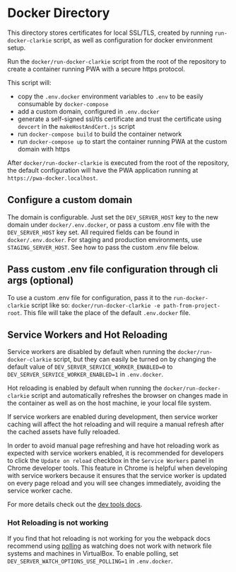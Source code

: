 # Docker Directory

This directory stores certificates for local SSL/TLS, created by running `run-docker-clarkie` script, as well as configuration for docker environment setup.

Run the `docker/run-docker-clarkie` script from the root of the repository to create a container running PWA with a secure https protocol.

This script will:

-   copy the `.env.docker` environment variables to `.env` to be easily consumable by `docker-compose`
-   add a custom domain, configured in `.env.docker`
-   generate a self-signed ssl/tls certificate and trust the certificate using `devcert` in the `makeHostAndCert.js` script
-   run `docker-compose build` to build the container network
-   run `docker-compose up` to start the container running PWA at the custom domain with https

After `docker/run-docker-clarkie` is executed from the root of the repository, the default configuration will have the PWA application running at `https://pwa-docker.localhost`.

## Configure a custom domain

The domain is configurable. Just set the `DEV_SERVER_HOST` key to the new domain under `docker/.env.docker`, or pass a custom .env file with the `DEV_SERVER_HOST` key set. All required fields can be found in `docker/.env.docker`. For staging and production environments, use `STAGING_SERVER_HOST`. See how to pass the custom .env file below.

## Pass custom .env file configuration through cli args (optional)

To use a custom .env file for configuration, pass it to the `run-docker-clarkie` script like so: `docker/run-docker-clarkie -e path-from-project-root`. This file will take the place of the default `.env.docker` file.

## Service Workers and Hot Reloading

Service workers are disabled by default when running the `docker/run-docker-clarkie` script, but they can easily be turned on by changing the default value of `DEV_SERVER_SERVICE_WORKER_ENABLED=0` to `DEV_SERVER_SERVICE_WORKER_ENABLED=1` in `.env.docker`.

Hot reloading is enabled by default when running the `docker/run-docker-clarkie` script and automatically refreshes the browser on changes made in the container as well as on the host machine, ie your local file system.

If service workers are enabled during development, then service worker caching will affect the hot reloading and will require a manual refresh after the cached assets have fully reloaded.

In order to avoid manual page refreshing and have hot reloading work as expected with service workers enabled, it is recommended for developers to click the `Update on reload` checkbox in the `Service Workers` panel in Chrome developer tools. This feature in Chrome is helpful when developing with service workers because it ensures that the service worker is updated on every page reload and you will see changes immediately, avoiding the service worker cache.

For more details check out the [dev tools docs](https://bit.ly/2tTGWc0).

### Hot Reloading is not working

If you find that hot reloading is not working for you the webpack docs recommend using [polling](https://webpack.js.org/configuration/watch/#watchoptionspoll) as watching does not work with network file systems and machines in VirtualBox. To enable polling, set `DEV_SERVER_WATCH_OPTIONS_USE_POLLING=1` in `.env.docker`.
